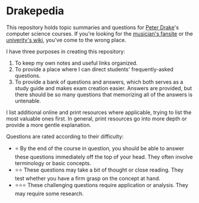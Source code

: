 # Drakepedia
This repository holds topic summaries and questions for [Peter Drake](https://sites.google.com/a/lclark.edu/drake/)'s
computer science courses. If you're looking for the [musician's fansite](http://drakepedia.com/) or the
[univerity's wiki](https://drakeapedia.library.drake.edu/wiki/Main_Page), you've come to the wrong place.

I have three purposes in creating this repository:
1. To keep my own notes and useful links organized.
1. To provide a place where I can direct students' frequently-asked questions.
1. To provide a bank of questions and answers, which both serves as a study guide and makes exam creation easier. Answers are
provided, but there should be so many questions that memorizing all of the answers is untenable.

I list additional online and print resources where applicable, trying to list the most valuable ones first. In general, print
resources go into more depth or provide a more gentle explanation.

Questions are rated according to their difficulty:
- :star: By the end of the course in question, you should be able to answer these questions immediately off the top of your
head. They often involve terminology or basic concepts.
- :star::star: These questions may take a bit of thought or close reading. They test whether you have a firm grasp on the
concept at hand.
- :star::star::star: These challenging questions require application or analysis. They may require some research.
